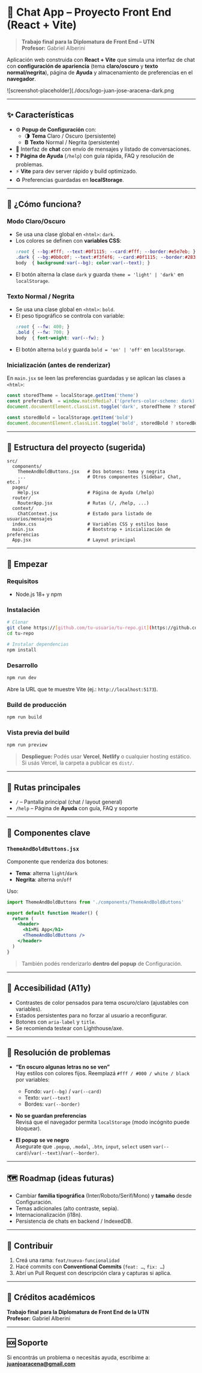 # 📱 Chat App – Proyecto Front End (React + Vite)

> **Trabajo final para la Diplomatura de Front End – UTN**  
> **Profesor:** Gabriel Alberini

Aplicación web construida con **React + Vite** que simula una interfaz de chat con **configuración de apariencia** (tema **claro/oscuro** y **texto normal/negrita**), página de **Ayuda** y almacenamiento de preferencias en el **navegador**.

![screenshot-placeholder](./docs/logo-juan-jose-aracena-dark.png

---

## ✨ Características

- ⚙️ **Popup de Configuración** con:
  - 🌗 **Tema** Claro / Oscuro (persistente)
  - 𝐁 **Texto** Normal / Negrita (persistente)
- 💬 Interfaz de **chat** con envío de mensajes y listado de conversaciones.
- ❓ **Página de Ayuda** (`/help`) con guía rápida, FAQ y resolución de problemas.
- ⚡️ **Vite** para dev server rápido y build optimizado.
- ♻️ Preferencias guardadas en **localStorage**.

---

## 🧠 ¿Cómo funciona?

### Modo Claro/Oscuro
- Se usa una clase global en `<html>`: `dark`.
- Los colores se definen con **variables CSS**:
  ```css
  :root { --bg:#fff; --text:#0f1115; --card:#fff; --border:#e5e7eb; }
  .dark { --bg:#0b0c0f; --text:#f3f4f6; --card:#0f1115; --border:#283241; }
  body  { background:var(--bg); color:var(--text); }
  ```
- El botón alterna la clase `dark` y guarda `theme = 'light' | 'dark'` en `localStorage`.

### Texto Normal / Negrita
- Se usa una clase global en `<html>`: `bold`.
- El peso tipográfico se controla con variable:
  ```css
  :root { --fw: 400; }
  .bold { --fw: 700; }
  body  { font-weight: var(--fw); }
  ```
- El botón alterna `bold` y guarda `bold = 'on' | 'off'` en `localStorage`.

### Inicialización (antes de renderizar)
En `main.jsx` se leen las preferencias guardadas y se aplican las clases a `<html>`:
```js
const storedTheme = localStorage.getItem('theme')
const prefersDark  = window.matchMedia?.('(prefers-color-scheme: dark)')?.matches
document.documentElement.classList.toggle('dark', storedTheme ? storedTheme === 'dark' : !!prefersDark)

const storedBold = localStorage.getItem('bold')
document.documentElement.classList.toggle('bold', storedBold ? storedBold === 'on' : false)
```

---

## 🧩 Estructura del proyecto (sugerida)

```
src/
  components/
    ThemeAndBoldButtons.jsx   # Dos botones: tema y negrita
    ...                       # Otros componentes (Sidebar, Chat, etc.)
  pages/
    Help.jsx                  # Página de Ayuda (/help)
  router/
    RouterApp.jsx             # Rutas (/, /help, ...)
  context/
    ChatContext.jsx           # Estado para listado de usuarios/mensajes
  index.css                   # Variables CSS y estilos base
  main.jsx                    # Bootstrap + inicialización de preferencias
  App.jsx                     # Layout principal
```

---

## 🚀 Empezar

### Requisitos
- Node.js 18+ y npm

### Instalación
```bash
# Clonar
git clone https://[github.com/tu-usuario/tu-repo.git](https://github.com/juanjoaracena/trabajofinal-front)
cd tu-repo

# Instalar dependencias
npm install
```

### Desarrollo
```bash
npm run dev
```
Abre la URL que te muestre Vite (ej.: `http://localhost:5173`).

### Build de producción
```bash
npm run build
```

### Vista previa del build
```bash
npm run preview
```

> **Despliegue:** Podés usar **Vercel**, **Netlify** o cualquier hosting estático.  
> Si usás Vercel, la carpeta a publicar es `dist/`.

---

## 🧭 Rutas principales

- `/` – Pantalla principal (chat / layout general)
- `/help` – Página de **Ayuda** con guía, FAQ y soporte

---

## 🧰 Componentes clave

### `ThemeAndBoldButtons.jsx`
Componente que renderiza dos botones:
- **Tema**: alterna `light`/`dark`
- **Negrita**: alterna `on`/`off`

Uso:
```jsx
import ThemeAndBoldButtons from './components/ThemeAndBoldButtons'

export default function Header() {
  return (
    <header>
      <h1>Mi App</h1>
      <ThemeAndBoldButtons />
    </header>
  )
}
```

> También podés renderizarlo **dentro del popup** de Configuración.

---

## 🧪 Accesibilidad (A11y)

- Contrastes de color pensados para tema oscuro/claro (ajustables con variables).
- Estados persistentes para no forzar al usuario a reconfigurar.
- Botones con `aria-label` y `title`.
- Se recomienda testear con Lighthouse/axe.

---

## 🧰 Resolución de problemas

- **“En oscuro algunas letras no se ven”**  
  Hay estilos con colores fijos. Reemplazá `#fff / #000 / white / black` por variables:
  - Fondo: `var(--bg)` / `var(--card)`
  - Texto: `var(--text)`
  - Bordes: `var(--border)`

- **No se guardan preferencias**  
  Revisá que el navegador permita `localStorage` (modo incógnito puede bloquear).

- **El popup se ve negro**  
  Asegurate que `.popup`, `.modal`, `.btn`, `input`, `select` usen `var(--card)`/`var(--text)`/`var(--border)`.

---

## 🗺️ Roadmap (ideas futuras)

- Cambiar **familia tipográfica** (Inter/Roboto/Serif/Mono) y **tamaño** desde Configuración.
- Temas adicionales (alto contraste, sepia).
- Internacionalización (i18n).
- Persistencia de chats en backend / IndexedDB.

---

## 🤝 Contribuir

1. Creá una rama: `feat/nueva-funcionalidad`
2. Hacé commits con **Conventional Commits** (`feat: …`, `fix: …`)
3. Abrí un Pull Request con descripción clara y capturas si aplica.

---

## 🙌 Créditos académicos

**Trabajo final para la Diplomatura de Front End de la UTN**  
**Profesor:** Gabriel Alberini

---

## 🆘 Soporte

Si encontrás un problema o necesitás ayuda, escribime a:  
**juanjoaracena@gmail.com**

